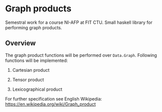 # Graph products

Semestral work for a course NI-AFP at FIT CTU. Small haskell library for performing graph products.

## Overview

The graph product functions will be performed over `Data.Graph`. Following functions will be implemented:

1. Cartesian product

2. Tensor product

3. Lexicographical product

For further specification see English Wikipedia: https://en.wikipedia.org/wiki/Graph_product